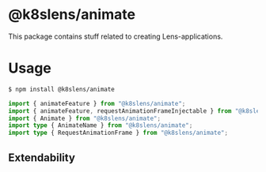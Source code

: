 # @k8slens/animate

This package contains stuff related to creating Lens-applications. 

# Usage

```bash
$ npm install @k8slens/animate
```

```typescript
import { animateFeature } from "@k8slens/animate";
import { animateFeature, requestAnimationFrameInjectable } from "@k8slens/animate";
import { Animate } from "@k8slens/animate";
import type { AnimateName } from "@k8slens/animate";
import type { RequestAnimationFrame } from "@k8slens/animate";
```

## Extendability
